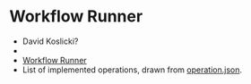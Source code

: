 # Workflow Runner

* David Koslicki?
*
* [Workflow Runner](https://github.com/NCATSTranslator/workflow-runner)
* List of implemented operations, drawn from [operation.json](http://standards.ncats.io/operation.json).
